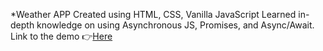 \*Weather APP
Created using HTML, CSS, Vanilla JavaScript
Learned in-depth knowledge on using Asynchronous JS, Promises, and Async/Await.
Link to the demo 👉[Here](https://github.com/WilAm1/weather-app)
